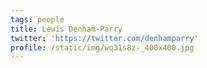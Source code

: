 ```yaml
---
tags: people
title: Lewis Denham-Parry
twitter: 'https://twitter.com/denhamparry'
profile: /static/img/wq31s8z-_400x400.jpg
---
```


